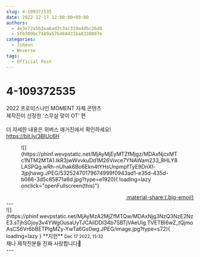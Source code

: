 ```yaml
---
slug: 4-109372535
date: 2022-12-17 12:00:00+09:00
authors:
  - 4e3e72a5b2ea6ad2c3ac319a4dbc26d0
  - 5fb309bc7489a576484431ba8338807e
categories:
  - Jiheon
  - Weverse
tags:
  - Official Post
---
```


# 4-109372535

<div class="post-container" markdown="1">
<div class="content-container md-sidebar__scrollwrap" markdown="1">

2022 프로미스나인 MOMENT 자체 콘텐츠<br>제작진이 선정한 ‘스무살 맞이 OT’ 편<br><br>더 자세한 내용은 위버스 매거진에서 확인하세요!<br><a href="https://bit.ly/3BIUc6H">https://bit.ly/3BIUc6H</a>
<figure markdown="1">
![](https://phinf.wevpstatic.net/MjAyMjEyMTZfMjgz/MDAxNjcxMTc1NTM2MTA1.IkR3jwWvvkuDd1M26Vivce7YNAWam233_8HLY8LASPQg.wRh-nUhak6Bo6Ekn4tYHsUnpmpfTyE9DnXl-3jpjhawg.JPEG/53252470179674999f0943ad1-e35d-435d-b066-3d5c85871a6d.jpg?type=e1920){ loading=lazy onclick="openFullscreen(this)"}
</figure>
</div>
</div>

<div style="text-align: right;" markdown="1">
<a href="https://weverse.io/fromis9/media/4-109372535" style="text-align: right;">:material-share:{.big-emoji}</a>
</div>
---

<div class="comments-container md-sidebar__scrollwrap" markdown="1">
<div class="comment" markdown="1">
<div class='id-container' markdown="1">
![](https://phinf.wevpstatic.net/MjAyMzA2MjZfMTQw/MDAxNjg3NzQ3NzE2NzE3.sTjhSGjoy3v4YWgOusaUyTJCAiIDDI34b7SBTjVAeUIg.TVETBI6wZ_tQjmoAsCS6Vr6bBETPlgMZy-YwTa6Gs0wg.JPEG/image.jpg?type=s72){ loading=lazy }
**<span class="artist">지헌</span>** <small>Dec 17 2022, 15:32</small><br>
</div>
<div class='comment-body' markdown="1">
채나 제작진분들 진짜 사랑합니다🥹
</div>
</div>
</div>
---
